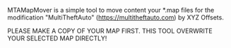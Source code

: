 MTAMapMover is a simple tool to move content your *.map files for the modification
"MultiTheftAuto" (https://multitheftauto.com) by XYZ Offsets.

PLEASE MAKE A COPY OF YOUR MAP FIRST. THIS TOOL OVERWRITE YOUR SELECTED MAP DIRECTLY!
